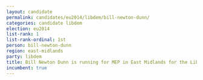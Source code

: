 ```yaml
---
layout: candidate
permalink: candidates/eu2014/libdem/bill-newton-dunn/
categories: candidate libdem
election: eu2014
list-rank: 1
list-rank-ordinal: 1st
person: bill-newton-dunn
region: east-midlands
party: libdem
title: Bill Newton Dunn is running for MEP in East Midlands for the Liberal Democrats
incumbent: true
---
```

